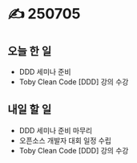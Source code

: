# ✍️ 250705

## 오늘 한 일

* DDD 세미나 준비
* Toby Clean Code \[DDD] 강의 수강



## 내일 할 일

* DDD 세미나 준비 마무리
* 오픈소스 개발자 대회 일정 수립
* Toby Clean Code \[DDD] 강의 수강

